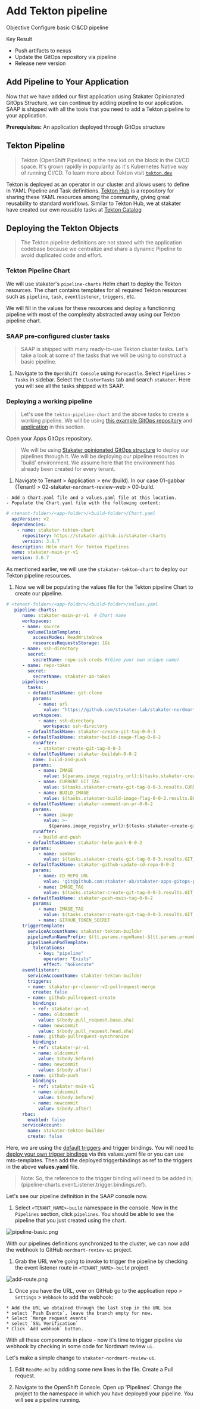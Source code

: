 # Add Tekton pipeline

Objective
Configure basic CI&CD pipeline

Key Result

- Push artifacts to nexus
- Update the GitOps repository via pipeline
- Release new version

## Add Pipeline to Your Application

Now that we have added our first application using Stakater Opinionated GitOps Structure, we can continue by adding pipeline to our application.
SAAP is shipped with all the tools that you need to add a Tekton pipeline to your application.

**Prerequisites:**
An application deployed through GitOps structure

## Tekton Pipeline

> Tekton (OpenShift Pipelines) is the new kid on the block in the CI/CD space. It's grown rapidly in popularity as it's Kubernetes Native way of running CI/CD. To learn more about Tekton visit [`tekton.dev`](https://tekton.dev/)

Tekton is deployed as an operator in our cluster and allows users to define in YAML Pipeline and Task definitions. <span style="color:blue;">[Tekton Hub](https://hub.tekton.dev/)</span> is a repository for sharing these YAML resources among the community, giving great reusability to standard workflows.
Similar to Tekton Hub, we at stakater have created our own reusable tasks at [Tekton Catalog](https://github.com/stakater/tekton-catalog/)

## Deploying the Tekton Objects

> The Tekton pipeline definitions are not stored with the application codebase because we centralize and share a dynamic Pipeline to avoid duplicated code and effort.

### Tekton Pipeline Chart

We will use stakater's `pipeline-charts` Helm chart to deploy the Tekton resources. The chart contains templates for all required Tekton resources such as `pipeline`, `task`, `eventlistener`, `triggers`, etc.

We will fill in the values for these resources and deploy a functioning pipeline with most of the complexity abstracted away using our Tekton pipeline chart.

### SAAP pre-configured cluster tasks

> SAAP is shipped with many ready-to-use Tekton cluster tasks. Let's take a look at some of the tasks that we will be using to construct a basic pipeline.

1. Navigate to the `OpenShift Console` using `Forecastle`. Select `Pipelines` > `Tasks` in sidebar. Select the `ClusterTasks` tab and search `stakater`. Here you will see all the tasks shipped with SAAP.

### Deploying a working pipeline

> Let's use the `tekton-pipeline-chart` and the above tasks to create a working pipeline. We will be using [this example GitOps repository](https://github.com/stakater/nordmart-apps-gitops-config) and [application](https://github.com/stakater-lab/stakater-nordmart-review) in this section.

Open your Apps GitOps repository.
  > We will be using [Stakater opinionated GitOps structure](https://docs.stakater.com/saap/for-delivery-engineers/gitops/structure.html) to deploy our pipelines through it. We will be deploying our pipeline resources in 'build' environment. We assume here that the environment has already been created for every tenant.

  1. Navigate to Tenant > Application > env (build). In our case 01-gabbar (Tenant) > 02-stakater-`nordmart`-review-web > 00-build.

    - Add a Chart.yaml file and a values.yaml file at this location.
    - Populate the Chart.yaml file with the following content:

```yaml
# <tenant-folder>/<app-folder>/<build-folder>/Chart.yaml
  apiVersion: v2
  dependencies:
    - name: stakater-tekton-chart
      repository: https://stakater.github.io/stakater-charts
      version: 3.6.7
  description: Helm chart for Tekton Pipelines
  name: stakater-main-pr-v1
  version: 3.6.7
```

As mentioned earlier, we will use the `stakater-tekton-chart` to deploy our Tekton pipeline resources.

  1. Now we will be populating the values file for the Tekton pipeline Chart to create our pipeline.

```yaml
# <tenant-folder>/<app-folder>/<build-folder>/values.yaml
   pipeline-charts:
      name: stakater-main-pr-v1  # Chart name
      workspaces:
      - name: source
        volumeClaimTemplate:
          accessModes: ReadWriteOnce
          resourcesRequestsStorage: 1Gi
      - name: ssh-directory
        secret:
          secretName: repo-ssh-creds #(Give your own unique name)
      - name: repo-token
        secret:
          secretName: stakater-ab-token
      pipelines:
        tasks:
        - defaultTaskName: git-clone
          params:
            - name: url
              value: "https://github.com/stakater-lab/stakater-nordmart-review-web.git"
          workspaces:
            - name: ssh-directory
              workspace: ssh-directory
        - defaultTaskName: stakater-create-git-tag-0-0-3
        - defaultTaskName: stakater-build-image-flag-0-0-2
          runAfter:
            - stakater-create-git-tag-0-0-3
        - defaultTaskName: stakater-buildah-0-0-2
          name: build-and-push
          params:
            - name: IMAGE
              value: $(params.image_registry_url):$(tasks.stakater-create-git-tag-0-0-3.results.GIT_TAG)
            - name: CURRENT_GIT_TAG
              value: $(tasks.stakater-create-git-tag-0-0-3.results.CURRENT_GIT_TAG)
            - name: BUILD_IMAGE
              value: $(tasks.stakater-build-image-flag-0-0-2.results.BUILD_IMAGE)
        - defaultTaskName: stakater-comment-on-pr-0-0-2
          params:
            - name: image
              value: >-
                $(params.image_registry_url):$(tasks.stakater-create-git-tag-0-0-3.results.GIT_TAG)
          runAfter:
            - build-and-push
        - defaultTaskName: stakater-helm-push-0-0-2
          params:
            - name: semVer
              value: $(tasks.stakater-create-git-tag-0-0-3.results.GIT_TAG)
        - defaultTaskName: stakater-github-update-cd-repo-0-0-2
          params:
            - name: CD_REPO_URL
              value: 'git@github.com:stakater-ab/stakater-apps-gitops-prod.git'
            - name: IMAGE_TAG
              value: $(tasks.stakater-create-git-tag-0-0-3.results.GIT_TAG)
        - defaultTaskName: stakater-push-main-tag-0-0-2
          params:
            - name: IMAGE_TAG
              value: $(tasks.stakater-create-git-tag-0-0-3.results.GIT_TAG)
            - name: GITHUB_TOKEN_SECRET
      triggertemplate:
        serviceAccountName: stakater-tekton-builder
        pipelineRunNamePrefix: $(tt.params.repoName)-$(tt.params.prnumberBranch)
        pipelineRunPodTemplate:
          tolerations:
            - key: "pipeline"
              operator: "Exists"
              effect: "NoExecute"
      eventlistener:
        serviceAccountName: stakater-tekton-builder
        triggers:
        - name: stakater-pr-cleaner-v2-pullrequest-merge
          create: false
        - name: github-pullrequest-create
          bindings:
          - ref: stakater-pr-v1
          - name: oldcommit
            value: $(body.pull_request.base.sha)
          - name: newcommit
            value: $(body.pull_request.head.sha)
        - name: github-pullrequest-synchronize
          bindings:
          - ref: stakater-pr-v1
          - name: oldcommit
            value: $(body.before)
          - name: newcommit
            value: $(body.after)
        - name: github-push
          bindings:
          - ref: stakater-main-v1
          - name: oldcommit
            value: $(body.before)
          - name: newcommit
            value: $(body.after)
      rbac:
        enabled: false
      serviceAccount:
        name: stakater-tekton-builder
        create: false
```

Here, we are using the [default triggers](https://github.com/stakater/stakater-tekton-chart/blob/main/stakater-tekton-chart/default-config/triggers.yaml) and trigger bindings. You will need to [deploy your own trigger bindings](https://github.com/stakater/stakater-tekton-chart/blob/085d1ba52175294a21255a27561ac0ebe8621e85/stakater-tekton-chart/values.yaml#L96) via this values.yaml file or you can use mto-templates. Then add the deployed triggerbindings as ref to the triggers in the above **values.yaml** file.

> Note: So, the reference to the trigger binding will need to be added in; (pipeline-charts.eventListener.trigger.bindings.ref).

Let's see our pipeline definition in the SAAP console now.

  1. Select `<TENANT_NAME>-build` namespace in the console. Now in the `Pipelines` section, click `pipelines`. You should be able to see the pipeline that you just created using the chart.

![pipeline-basic.png](../images/pipeline-basic.png)

With our pipelines definitions synchronized to the cluster, we can now add the webhook to GitHub `nordmart-review-ui` project.

  1. Grab the URL we're going to invoke to trigger the pipeline by checking the event listener route in `<TENANT_NAME>-build` project

![add-route.png](../images/add-route.png)

  1. Once you have the URL, over on GitHub go to the application repo > `Settings` > `Webhook` to add the webhook:

    * Add the URL we obtained through the last step in the URL box
    * select `Push Events`, leave the branch empty for now.
    * Select `Merge request events`
    * select `SSL Verification`
    * Click `Add webhook` button.

With all these components in place - now it's time to trigger pipeline via webhook by checking in some code for Nordmart review `ui`.

Let's make a simple change to `stakater-nordmart-review-ui`.

  1. Edit `ReadMe.md` by adding some new lines in the file. Create a Pull request.

  1. Navigate to the OpenShift Console. Open up 'Pipelines'. Change the project to the namespace in which you have deployed your pipeline. You will see a pipeline running.
